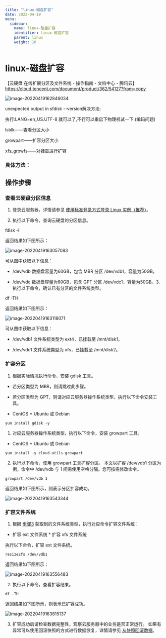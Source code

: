 ```yaml
---
title: "linux-磁盘扩容"
date: 2022-04-19
menu:
  sidebar:
    name: linux-磁盘扩容
    identifier: linux-磁盘扩容
    parent: linux
    weight: 10
---
```

# linux-磁盘扩容

【云硬盘 在线扩展分区及文件系统 - 操作指南 - 文档中心 - 腾讯云】 https://cloud.tencent.com/document/product/362/54127?from=copy

[ ](https://cloud.tencent.com/document/product/362/54127?from=copy)

![image-20220419162846034](http://oss.topol.xyz/blog-img/image-20220419162846034.png)

unexpected output in sfdisk --version解决方法:

执行:LANG=en_US.UTF-8 就可以了,不行可以重启下物理机试一下.(编码问题)

lsblk——查看分区大小

growpart——扩容分区大小

xfs_growfs——对挂载进行扩容

### 具体方法：

## 操作步骤

### 查看云硬盘分区信息

1. 登录云服务器，详情请参见 [使用标准登录方式登录 Linux 实例（推荐）](https://cloud.tencent.com/document/product/213/5436)。

1. 执行以下命令，查询云硬盘的分区信息。  

fdisk -l

返回结果如下图所示：

![image-20220419163057083](http://oss.topol.xyz/blog-img/image-20220419163057083.png)

可从图中获取以下信息：

- /dev/vdb 数据盘容量为60GB，包含 MBR 分区 /dev/vdb1，容量为50GB。

- /dev/vdc 数据盘容量为60GB，包含 GPT 分区 /dev/vdc1，容量为50GB。3. 执行以下命令，确认已有分区的文件系统类型。  

df -TH

返回结果如下图所示：

![image-20220419163118071](http://oss.topol.xyz/blog-img/image-20220419163118071.png)

可从图中获取以下信息：

- /dev/vdb1 文件系统类型为 ext4，已挂载至 /mnt/disk1。

- /dev/vdc1 文件系统类型为 xfs，已挂载至 /mnt/disk2。

### 扩容分区

1. 根据实际情况执行命令，安装 gdisk 工具。

- 若分区类型为 MBR，则请跳过此步骤。

- 若分区类型为 GPT，则请对应云服务器操作系统类型，执行以下命令安装工具。

- CentOS
   \* Ubuntu 或 Debian

```
yum install gdisk -y
```

1. 对应云服务器操作系统类型，执行以下命令，安装 growpart 工具。

- CentOS
   \* Ubuntu 或 Debian

```
yum install -y cloud-utils-growpart
```

2. 执行以下命令，使用 growpart 工具扩容分区。
   本文以扩容 /dev/vdb1 分区为例，命令中 /dev/vdb 与 1 间需使用空格分隔。您可按需修改命令。  

```
growpart /dev/vdb 1
```

返回结果如下图所示，则表示分区扩容成功。

![image-20220419163543344](http://oss.topol.xyz/blog-img/image-20220419163543344.png)

### 扩容文件系统

1. 根据 [步骤3](https://cloud.tencent.com/document/product/362/54127?from=copy#Step3) 获取到的文件系统类型，执行对应命令扩容文件系统：

- 扩容 ext 文件系统
   \* 扩容 xfs 文件系统

执行以下命令，扩容 ext 文件系统。  

~~~shell
resize2fs /dev/vdb1 
~~~

返回结果如下图所示：

![image-20220419163556483](http://oss.topol.xyz/blog-img/image-20220419163556483.png)

2. 执行以下命令，查看扩容结果。  

~~~shell
df -TH
~~~

返回结果如下图所示，则表示已扩容成功。



![image-20220419163615137](http://oss.topol.xyz/blog-img/image-20220419163615137.png)

3. 扩容成功后请检查数据完整性，观察云服务器中的业务是否正常运行。
   如果有异常可以使用回滚快照的方式进行数据恢复，详情请参见 [从快照回滚数据](https://cloud.tencent.com/document/product/362/5756)。